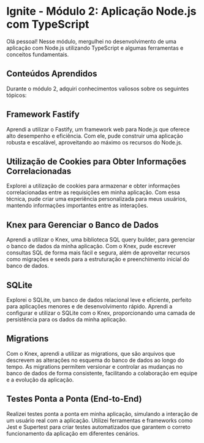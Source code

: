 # Ignite - Módulo 2: Aplicação Node.js com TypeScript
Olá pessoal! Nesse módulo, mergulhei no desenvolvimento de uma aplicação com Node.js utilizando TypeScript e algumas ferramentas e conceitos fundamentais.

## Conteúdos Aprendidos
Durante o módulo 2, adquiri conhecimentos valiosos sobre os seguintes tópicos:

## Framework Fastify
Aprendi a utilizar o Fastify, um framework web para Node.js que oferece alto desempenho e eficiência. Com ele, pude construir uma aplicação robusta e escalável, aproveitando ao máximo os recursos do Node.js.

## Utilização de Cookies para Obter Informações Correlacionadas
Explorei a utilização de cookies para armazenar e obter informações correlacionadas entre as requisições em minha aplicação. Com essa técnica, pude criar uma experiência personalizada para meus usuários, mantendo informações importantes entre as interações.

## Knex para Gerenciar o Banco de Dados
Aprendi a utilizar o Knex, uma biblioteca SQL query builder, para gerenciar o banco de dados da minha aplicação. Com o Knex, pude escrever consultas SQL de forma mais fácil e segura, além de aproveitar recursos como migrações e seeds para a estruturação e preenchimento inicial do banco de dados.

## SQLite
Explorei o SQLite, um banco de dados relacional leve e eficiente, perfeito para aplicações menores e de desenvolvimento rápido. Aprendi a configurar e utilizar o SQLite com o Knex, proporcionando uma camada de persistência para os dados da minha aplicação.

## Migrations
Com o Knex, aprendi a utilizar as migrations, que são arquivos que descrevem as alterações no esquema do banco de dados ao longo do tempo. As migrations permitem versionar e controlar as mudanças no banco de dados de forma consistente, facilitando a colaboração em equipe e a evolução da aplicação.

## Testes Ponta a Ponta (End-to-End)
Realizei testes ponta a ponta em minha aplicação, simulando a interação de um usuário real com a aplicação. Utilizei ferramentas e frameworks como Jest e Supertest para criar testes automatizados que garantem o correto funcionamento da aplicação em diferentes cenários.
